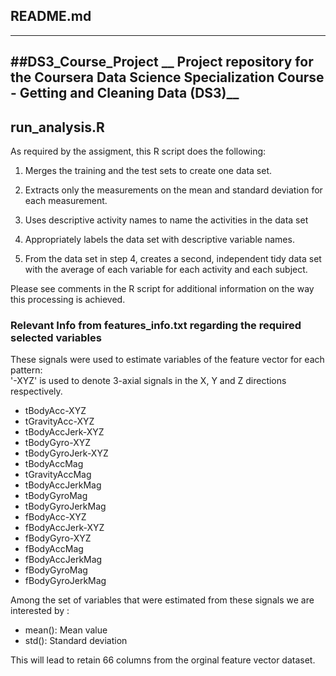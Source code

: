 ## README.md
------
##DS3_Course_Project
__ Project repository for the Coursera Data Science Specialization Course - Getting and Cleaning Data (DS3)__
------

## run_analysis.R
As required by the assigment, this R script does the following:       

1. Merges the training and the test sets to create one data set.   

2. Extracts only the measurements on the mean and standard deviation for each measurement.    

3. Uses descriptive activity names to name the activities in the data set   

4. Appropriately labels the data set with descriptive variable names.   

5. From the data set in step 4, creates a second, independent tidy data set with the average of each variable for each activity and each subject.   

Please see comments in the R script for additional information on the way this processing is achieved.



### Relevant Info from __features_info.txt__ regarding the required selected variables

These signals were used to estimate variables of the feature vector for each pattern:  
'-XYZ' is used to denote 3-axial signals in the X, Y and Z directions respectively.

* tBodyAcc-XYZ  
* tGravityAcc-XYZ  
* tBodyAccJerk-XYZ  
* tBodyGyro-XYZ  
* tBodyGyroJerk-XYZ  
* tBodyAccMag  
* tGravityAccMag  
* tBodyAccJerkMag  
* tBodyGyroMag  
* tBodyGyroJerkMag  
* fBodyAcc-XYZ   
* fBodyAccJerk-XYZ  
* fBodyGyro-XYZ  
* fBodyAccMag  
* fBodyAccJerkMag  
* fBodyGyroMag  
* fBodyGyroJerkMag  

Among the set of variables that were estimated from these signals we are interested by : 

* mean(): Mean value   
* std(): Standard deviation   

This will lead to retain 66 columns from the orginal feature vector dataset.   

